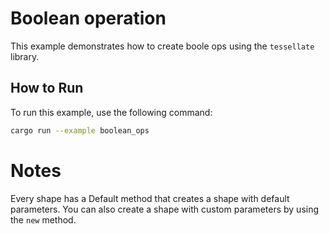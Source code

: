 # Boolean operation

This example demonstrates how to create  boole ops using the `tessellate` library.
 
## How to Run

To run this example, use the following command:

```sh
cargo run --example boolean_ops
```

# Notes
Every shape has a Default method that creates a shape with default parameters. 
You can also create a shape with custom parameters by using the `new` method.